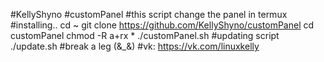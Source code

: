 #KellyShyno
#customPanel
#this script change the panel in termux
#installing..
cd ~
git clone https://github.com/KellyShyno/customPanel
cd customPanel
chmod -R a+rx *
./customPanel.sh
#updating script
./update.sh
#break a leg (&_&)
#vk: https://vk.com/linuxkelly
